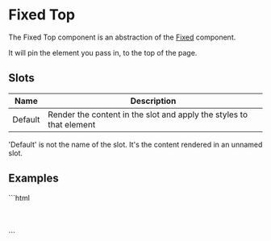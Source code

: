# Fixed Top

The Fixed Top component is an abstraction of the [Fixed](../) component.

It will pin the element you pass in, to the top of the page.

## Slots

| Name    | Description                                                                       |
|---------|-----------------------------------------------------------------------------------|
| Default | Render the content in the slot and apply the styles to that element               |

<Note>
<p>
    'Default' is not the name of the slot. It's the content rendered in an unnamed slot.
</p>
</Note>

## Examples
<CodeBlock>
```html
<fixed-top>
    <header></header>
</fixed-top>
```
</CodeBlock>
